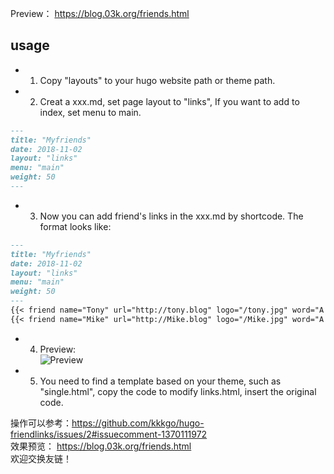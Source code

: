Preview： https://blog.03k.org/friends.html   
## usage
 - 1. Copy "layouts" to your hugo website path or theme path.   
 - 2. Creat a xxx.md, set page layout to "links", If you want to add to index, set menu to main.  
```markdown
---
title: "Myfriends"
date: 2018-11-02
layout: "links"
menu: "main"
weight: 50
---
```
 - 3. Now you can add friend's links in the xxx.md by shortcode. The format looks like:  
```markdown
---
title: "Myfriends"
date: 2018-11-02
layout: "links"
menu: "main"
weight: 50
---
{{< friend name="Tony" url="http://tony.blog" logo="/tony.jpg" word="A funny guy" >}}  
{{< friend name="Mike" url="http://Mike.blog" logo="/Mike.jpg" word="A poor guy" >}}  
```

- 4. Preview:   
![Preview](https://i.loli.net/2018/11/02/5bdbb398c097c.png)
 - 5. You need to find a template based on your theme, such as "single.html", copy the code to modify links.html, insert the original code.  

操作可以参考：https://github.com/kkkgo/hugo-friendlinks/issues/2#issuecomment-1370111972  
效果预览：  https://blog.03k.org/friends.html  
欢迎交换友链！  
